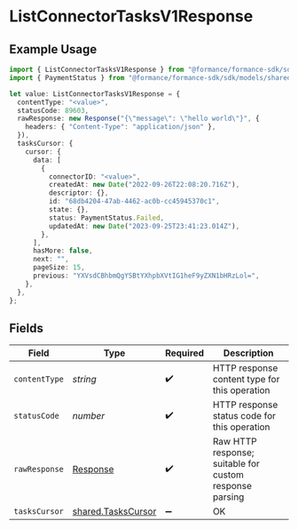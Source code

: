 # ListConnectorTasksV1Response

## Example Usage

```typescript
import { ListConnectorTasksV1Response } from "@formance/formance-sdk/sdk/models/operations";
import { PaymentStatus } from "@formance/formance-sdk/sdk/models/shared";

let value: ListConnectorTasksV1Response = {
  contentType: "<value>",
  statusCode: 89603,
  rawResponse: new Response("{\"message\": \"hello world\"}", {
    headers: { "Content-Type": "application/json" },
  }),
  tasksCursor: {
    cursor: {
      data: [
        {
          connectorID: "<value>",
          createdAt: new Date("2022-09-26T22:08:20.716Z"),
          descriptor: {},
          id: "68db4204-47ab-4462-ac0b-cc45945370c1",
          state: {},
          status: PaymentStatus.Failed,
          updatedAt: new Date("2023-09-25T23:41:23.014Z"),
        },
      ],
      hasMore: false,
      next: "",
      pageSize: 15,
      previous: "YXVsdCBhbmQgYSBtYXhpbXVtIG1heF9yZXN1bHRzLol=",
    },
  },
};
```

## Fields

| Field                                                                 | Type                                                                  | Required                                                              | Description                                                           |
| --------------------------------------------------------------------- | --------------------------------------------------------------------- | --------------------------------------------------------------------- | --------------------------------------------------------------------- |
| `contentType`                                                         | *string*                                                              | :heavy_check_mark:                                                    | HTTP response content type for this operation                         |
| `statusCode`                                                          | *number*                                                              | :heavy_check_mark:                                                    | HTTP response status code for this operation                          |
| `rawResponse`                                                         | [Response](https://developer.mozilla.org/en-US/docs/Web/API/Response) | :heavy_check_mark:                                                    | Raw HTTP response; suitable for custom response parsing               |
| `tasksCursor`                                                         | [shared.TasksCursor](../../../sdk/models/shared/taskscursor.md)       | :heavy_minus_sign:                                                    | OK                                                                    |
